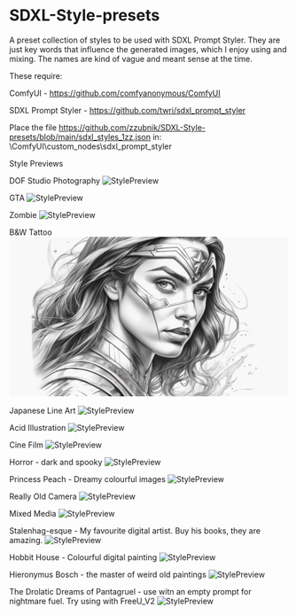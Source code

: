 # SDXL-Style-presets
A preset collection of styles to be used with SDXL Prompt Styler. They are just key words that influence the generated images, which I enjoy using and mixing. The names are kind of vague and meant sense at the time.

These require:

ComfyUI - https://github.com/comfyanonymous/ComfyUI

SDXL Prompt Styler - https://github.com/twri/sdxl_prompt_styler

Place the file https://github.com/zzubnik/SDXL-Style-presets/blob/main/sdxl_styles_1zz.json in: \ComfyUI\custom_nodes\sdxl_prompt_styler

Style Previews

DOF Studio Photography
![StylePreview](https://github.com/zzubnik/SDXL-Style-presets/blob/main/Images/zz_DOFStudioPhotography.png)


GTA
![StylePreview](https://github.com/zzubnik/SDXL-Style-presets/blob/main/Images/zz_GTA.png)


Zombie
![StylePreview](https://github.com/zzubnik/SDXL-Style-presets/blob/main/Images/zz_Zombie_.png)


B&W Tattoo
![StylePreview](https://github.com/zzubnik/SDXL-Style-presets/blob/main/Images/zz_B%26W_Tattoo_.png)


Japanese Line Art
![StylePreview](https://github.com/zzubnik/SDXL-Style-presets/blob/main/Images/zz_JapaneseLineArt_.png)


Acid Illustration
![StylePreview](https://github.com/zzubnik/SDXL-Style-presets/blob/main/Images/zz_Acid_Illustration_.png)


Cine Film
![StylePreview](https://github.com/zzubnik/SDXL-Style-presets/blob/main/Images/zz_Cinefilm_.png)


Horror - dark and spooky
![StylePreview](https://github.com/zzubnik/SDXL-Style-presets/blob/main/Images/zz_Horror_.png)


Princess Peach - Dreamy colourful images
![StylePreview](https://github.com/zzubnik/SDXL-Style-presets/blob/main/Images/zz_PrincessPeach_.png)


Really Old Camera
![StylePreview](https://github.com/zzubnik/SDXL-Style-presets/blob/main/Images/zz_ReallyOldCamera_.png)


Mixed Media
![StylePreview](https://github.com/zzubnik/SDXL-Style-presets/blob/main/Images/zz_MixedMedia_.png)


Stalenhag-esque - My favourite digital artist. Buy his books, they are amazing.
![StylePreview](https://github.com/zzubnik/SDXL-Style-presets/blob/main/Images/zz_Stalenhagesque.png)


Hobbit House - Colourful digital painting
![StylePreview](https://github.com/zzubnik/SDXL-Style-presets/blob/main/Images/zz_HobbitHouse.png)


Hieronymus Bosch - the master of weird old paintings
![StylePreview](https://github.com/zzubnik/SDXL-Style-presets/blob/main/Images/HieronymusBosch.png)


The Drolatic Dreams of Pantagruel - use witn an empty prompt for nightmare fuel. Try using with FreeU_V2
![StylePreview](https://github.com/zzubnik/SDXL-Style-presets/blob/main/Images/zz_TheDrolaticDreamsofPantagruel.png)
